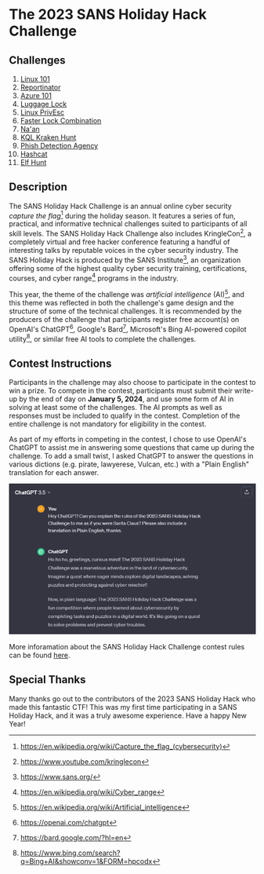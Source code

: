 # The 2023 SANS Holiday Hack Challenge

## Challenges

1. [Linux 101](/challenges/linux-101.md)
2. [Reportinator](/challenges/reportinator.md)
3. [Azure 101](/challenges/azure-101.md)
4. [Luggage Lock](/challenges/luggage-lock.md)
5. [Linux PrivEsc](/challenges/linux-privesc.md)
6. [Faster Lock Combination](/challenges/faster-lock-combination.md)
7. [Na'an](/challenges/naan.md)
8. [KQL Kraken Hunt](/challenges/kql-kraken-hunt.md)
9. [Phish Detection Agency](/challenges/phish-detection-agency.md)
10. [Hashcat](/challenges/hashcat.md)
11. [Elf Hunt](/challenges/elf-hunt.md)

## Description

The SANS Holiday Hack Challenge is an annual online cyber security *capture the flag*[^1]  during the holiday season. It features a series of fun, practical, and informative technical challenges suited to participants of all skill levels. The SANS Holiday Hack Challenge also includes KringleCon[^2], a completely virtual and free hacker conference featuring a handful of interesting talks by reputable voices in the cyber security industry. The SANS Holiday Hack is produced by the SANS Institute[^3], an organization offering some of the highest quality cyber security training, certifications, courses, and cyber range[^4] programs in the industry.

This year, the theme of the challenge was *artificial intelligence* (AI)[^5], and this theme was reflected in both the challenge's game design and the structure of some of the technical challenges. It is recommended by the producers of the challenge that participants register free account(s) on OpenAI's ChatGPT[^6], Google's Bard[^7], Microsoft's Bing AI-powered copilot utility[^8], or similar free AI tools to complete the challenges.

## Contest Instructions

Participants in the challenge may also choose to participate in the contest to win a prize. To compete in the contest, participants must submit their write-up by the end of day on **January 5, 2024**, and use some form of AI in solving at least some of the challenges. The AI prompts as well as responses must be included to qualify in the contest. Completion of the entire challenge is not mandatory for eligibility in the contest.

As part of my efforts in competing in the contest, I chose to use OpenAI's ChatGPT to assist me in answering some questions that came up during the challenge. To add a small twist, I asked ChatGPT to answer the questions in various dictions (e.g. pirate, lawyerese, Vulcan, etc.) with a "Plain English" translation for each answer. 

![Figure 1: Asking ChatGPT to Explain the 2023 SANS Holiday Hack Challenge as Santa Claus](/img/chatgpt-sans.png)

More inforamation about the SANS Holiday Hack Challenge contest rules can be found [here](https://www.sans.org/mlp/holiday-hack-challenge-2023/?utm_medium=Referral&utm_source=SANS&utm_content=Vanity%20URL%20-%20%20holidayhack&utm_campaign=Holiday%20Hack%20Challenge%202023).

## Special Thanks

Many thanks go out to the contributors of the 2023 SANS Holiday Hack who made this fantastic CTF! This was my first time participating in a SANS Holiday Hack, and it was a truly awesome experience. Have a happy New Year! 

[^1]: https://en.wikipedia.org/wiki/Capture_the_flag_(cybersecurity)
[^2]: https://www.youtube.com/kringlecon
[^3]: https://www.sans.org/
[^4]: https://en.wikipedia.org/wiki/Cyber_range
[^5]: https://en.wikipedia.org/wiki/Artificial_intelligence
[^6]: https://openai.com/chatgpt
[^7]: https://bard.google.com/?hl=en
[^8]: https://www.bing.com/search?q=Bing+AI&showconv=1&FORM=hpcodx
